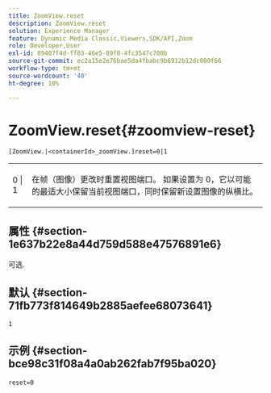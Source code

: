 ```yaml
---
title: ZoomView.reset
description: ZoomView.reset
solution: Experience Manager
feature: Dynamic Media Classic,Viewers,SDK/API,Zoom
role: Developer,User
exl-id: 89407f4d-ff83-46e5-89f0-4fc3547c700b
source-git-commit: ec2a15e2e76bae5da4fbabc9b6912b12dc080f66
workflow-type: tm+mt
source-wordcount: '40'
ht-degree: 10%

---
```


# ZoomView.reset{#zoomview-reset}

`[ZoomView.|<containerId>_zoomView.]reset=0|1`

<table id="table_49FFD1BC53B846F09A6D214BC8C5C3FE"> 
 <tbody> 
  <tr> 
   <td colname="col1"> <p> <span class="codeph"> 0 | 1</span> </p> </td> 
   <td colname="col2"> <p> 在帧（图像）更改时重置视图端口。 如果设置为 <span class="codeph"> 0</span>，它以可能的最适大小保留当前视图端口，同时保留新设置图像的纵横比。 </p> </td> 
  </tr> 
 </tbody> 
</table>

## 属性 {#section-1e637b22e8a44d759d588e47576891e6}

可选.

## 默认 {#section-71fb773f814649b2885aefee68073641}

`1`

## 示例 {#section-bce98c31f08a4a0ab262fab7f95ba020}

`reset=0`
